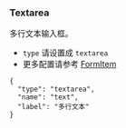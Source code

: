 ### Textarea

多行文本输入框。

-   `type` 请设置成 `textarea`
-   更多配置请参考 [FormItem](#FormItem)

```schema:height="200" scope="form-item"
{
  "type": "textarea",
  "name": "text",
  "label": "多行文本"
}
```
